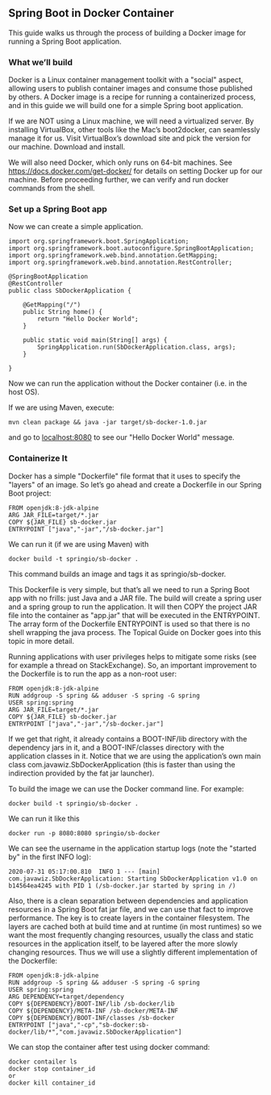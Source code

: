 ## Spring Boot in Docker Container
This guide walks us through the process of building a Docker image for running a Spring Boot application.

### What we’ll build
Docker is a Linux container management toolkit with a "social" aspect, allowing users to publish container images and consume those published by others. A Docker image is a recipe for running a containerized process, and in this guide we will build one for a simple Spring boot application.

If we are NOT using a Linux machine, we will need a virtualized server. By installing VirtualBox, other tools like the Mac’s boot2docker, can seamlessly manage it for us. Visit VirtualBox’s download site and pick the version for our machine. Download and install.

We will also need Docker, which only runs on 64-bit machines. See https://docs.docker.com/get-docker/ for details on setting Docker up for our machine. Before proceeding further, we can verify and run docker commands from the shell.

### Set up a Spring Boot app
Now we can create a simple application.

```
import org.springframework.boot.SpringApplication;
import org.springframework.boot.autoconfigure.SpringBootApplication;
import org.springframework.web.bind.annotation.GetMapping;
import org.springframework.web.bind.annotation.RestController;

@SpringBootApplication
@RestController
public class SbDockerApplication {

	@GetMapping("/")
	public String home() {
		return "Hello Docker World";
	}

	public static void main(String[] args) {
		SpringApplication.run(SbDockerApplication.class, args);
	}

}
```

Now we can run the application without the Docker container (i.e. in the host OS).

If we are using Maven, execute:

```
mvn clean package && java -jar target/sb-docker-1.0.jar
```

and go to [localhost:8080](localhost:8080) to see our "Hello Docker World" message.

### Containerize It
Docker has a simple "Dockerfile" file format that it uses to specify the "layers" of an image. So let’s go ahead and create a Dockerfile in our Spring Boot project:

```
FROM openjdk:8-jdk-alpine
ARG JAR_FILE=target/*.jar
COPY ${JAR_FILE} sb-docker.jar
ENTRYPOINT ["java","-jar","/sb-docker.jar"]
```

We can run it (if we are using Maven) with

```
docker build -t springio/sb-docker .
```

This command builds an image and tags it as springio/sb-docker.

This Dockerfile is very simple, but that’s all we need to run a Spring Boot app with no frills: just Java and a JAR file. The build will create a spring user and a spring group to run the application. It will then COPY the project JAR file into the container as "app.jar" that will be executed in the ENTRYPOINT. The array form of the Dockerfile ENTRYPOINT is used so that there is no shell wrapping the java process. The Topical Guide on Docker goes into this topic in more detail.

Running applications with user privileges helps to mitigate some risks (see for example a thread on StackExchange). So, an important improvement to the Dockerfile is to run the app as a non-root user:

```
FROM openjdk:8-jdk-alpine
RUN addgroup -S spring && adduser -S spring -G spring
USER spring:spring
ARG JAR_FILE=target/*.jar
COPY ${JAR_FILE} sb-docker.jar
ENTRYPOINT ["java","-jar","/sb-docker.jar"]
```

If we get that right, it already contains a BOOT-INF/lib directory with the dependency jars in it, and a BOOT-INF/classes directory with the application classes in it. Notice that we are using the application’s own main class com.javawiz.SbDockerApplication (this is faster than using the indirection provided by the fat jar launcher).

To build the image we can use the Docker command line. For example:

```
docker build -t springio/sb-docker .
```

We can run it like this

```
docker run -p 8080:8080 springio/sb-docker
```

We can see the username in the application startup logs (note the "started by" in the first INFO log):
```
2020-07-31 05:17:00.810  INFO 1 --- [main] com.javawiz.SbDockerApplication: Starting SbDockerApplication v1.0 on b14564ea4245 with PID 1 (/sb-docker.jar started by spring in /)
```
Also, there is a clean separation between dependencies and application resources in a Spring Boot fat jar file, and we can use that fact to improve performance. The key is to create layers in the container filesystem. The layers are cached both at build time and at runtime (in most runtimes) so we want the most frequently changing resources, usually the class and static resources in the application itself, to be layered after the more slowly changing resources. Thus we will use a slightly different implementation of the Dockerfile:
```
FROM openjdk:8-jdk-alpine
RUN addgroup -S spring && adduser -S spring -G spring
USER spring:spring
ARG DEPENDENCY=target/dependency
COPY ${DEPENDENCY}/BOOT-INF/lib /sb-docker/lib
COPY ${DEPENDENCY}/META-INF /sb-docker/META-INF
COPY ${DEPENDENCY}/BOOT-INF/classes /sb-docker
ENTRYPOINT ["java","-cp","sb-docker:sb-docker/lib/*","com.javawiz.SbDockerApplication"]
```
We can stop the container after test using docker command:
```
docker contailer ls
docker stop container_id
or 
docker kill container_id
```



